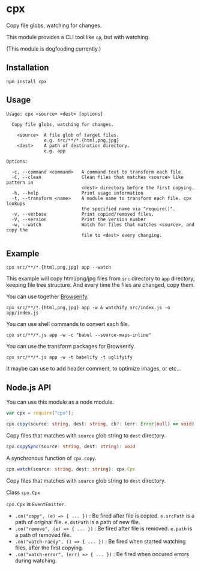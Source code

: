 # cpx

Copy file globs, watching for changes.

This module provides a CLI tool like `cp`, but with watching.

(This module is dogfooding currently.)


## Installation

```
npm install cpx
```


## Usage

```
Usage: cpx <source> <dest> [options]

  Copy file globs, watching for changes.

    <source>  A file glob of target files.
              e.g. src/**/*.{html,png,jpg}
    <dest>    A path of destination directory.
              e.g. app

Options:

  -c, --command <command>   A command text to transform each file.
  -C, --clean               Clean files that matches <source> like pattern in
                            <dest> directory before the first copying.
  -h, --help                Print usage information
  -t, --transform <name>    A module name to transform each file. cpx lookups
                            the specified name via "require()".
  -v, --verbose             Print copied/removed files.
  -V, --version             Print the version number
  -w, --watch               Watch for files that matches <source>, and copy the
                            file to <dest> every changing.
```


## Example

```
cpx src/**/*.{html,png,jpg} app --watch
```

This example will copy html/png/jpg files from `src` directory to `app`
directory, keeping file tree structure.
And every time the files are changed, copy them.

You can use together [Browserify](http://browserify.org).

```
cpx src/**/*.{html,png,jpg} app -w & watchify src/index.js -o app/index.js
```

You can use shell commands to convert each file.

```
cpx src/**/*.js app -w -c "babel --source-maps-inline"
```

You can use the transform packages for Browserify.

```
cpx src/**/*.js app -w -t babelify -t uglifyify
```

It maybe can use to add header comment, to optimize images, or etc...


## Node.js API

You can use this module as a node module.

```js
var cpx = require("cpx");
```

```ts
cpx.copy(source: string, dest: string, cb?: (err: Error|null) => void): cpx.Cpx
```

Copy files that matches with `source` glob string to `dest` directory.

```ts
cpx.copySync(source: string, dest: string): void
```

A synchronous function of `cpx.copy`.

```ts
cpx.watch(source: string, dest: string): cpx.Cpx
```

Copy files that matches with `source` glob string to `dest` directory.

Class `cpx.Cpx`

`cpx.Cpx` is `EventEmitter`.

- `.on("copy", (e) => { ... })` : Be fired after file is copied. `e.srcPath` is a path of original file. `e.dstPath` is a path of new file.
- `.on("remove", (e) => { ... })` : Be fired after file is removed. `e.path` is a path of removed file.
- `.on("watch-raedy", () => { ... })` : Be fired when started watching files, after the first copying.
- `.on("watch-error", (err) => { ... })` : Be fired when occured errors during watching.
